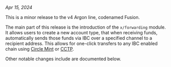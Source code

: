 *Apr 15, 2024*

This is a minor release to the v4 Argon line, codenamed Fusion.

The main part of this release is the introduction of the `x/forwarding` module.
It allows users to create a new account type, that when receiving funds,
automatically sends those funds via IBC over a specified channel to a recipient
address. This allows for one-click transfers to any IBC enabled chain using
[Circle Mint][mint] or [CCTP].

Other notable changes include are documented below.

[cctp]: https://www.circle.com/en/cross-chain-transfer-protocol
[mint]: https://www.circle.com/en/circle-mint
